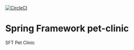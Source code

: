 [![CircleCI](https://circleci.com/gh/konstantinrov/pet-clinic/tree/master.svg?style=svg)](https://circleci.com/gh/konstantinrov/pet-clinic/tree/master)
# Spring Framework pet-clinic
SFT Pet Clinic
